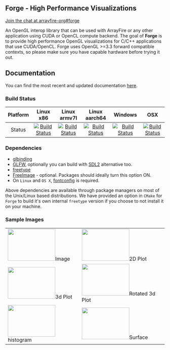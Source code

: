 Forge - High Performance Visualizations
---------------------------------------

[Join the chat at arrayfire-org#forge](https://join.slack.com/t/arrayfire-org/shared_invite/enQtMjI4MjIzMDMzMTczLWM4ODIyZjA3YmY3NWEwMjk2N2Q0YTQyNGMwZmU4ZjkxNGU0MjYzYmUzYTg3ZTM0MDQxOTE2OTJjNGVkOGEwN2M)

An OpenGL interop library that can be used with ArrayFire or any other application using CUDA or OpenCL compute backend. The goal of **Forge** is to provide high performance OpenGL visualizations for C/C++ applications that use CUDA/OpenCL. Forge uses OpenGL >=3.3 forward compatible contexts, so please make sure you have capable hardware before trying it out.

## Documentation

You can find the most recent and updated documentation [here](http://arrayfire.org/forge/index.htm).

### Build Status
| Platform | Linux x86 | Linux armv7l | Linux aarch64 | Windows | OSX |
|:--------:|:---------:|:------------:|:-------------:|:-------:|:---:|
| Status   | [![Build Status](http://ci.arrayfire.org/buildStatus/icon?job=forge/forge-linux)](http://ci.arrayfire.org/view/All/job/forge/job/forge-linux/) | [![Build Status](http://ci.arrayfire.org/buildStatus/icon?job=forge/forge-tegrax1)](http://ci.arrayfire.org/view/All/job/forge/job/forge-tegrax1/) | [![Build Status](http://ci.arrayfire.org/buildStatus/icon?job=forge/forge-tegrax1)](http://ci.arrayfire.org/view/All/job/forge/job/forge-tegrax1/) | [![Build Status](http://ci.arrayfire.org/buildStatus/icon?job=forge/forge-windows)](http://ci.arrayfire.org/view/All/job/forge/job/forge-windows/) | [![Build Status](http://ci.arrayfire.org/buildStatus/icon?job=forge/forge-osx)](http://ci.arrayfire.org/view/All/job/forge/job/forge-osx/) |

### Dependencies
* [glbinding](https://github.com/cginternals/glbinding)
* [GLFW](http://www.glfw.org/), optionally you can build with [SDL2](https://www.libsdl.org/) alternative too.
* [freetype](http://www.freetype.org/)
* [FreeImage](http://freeimage.sourceforge.net/) - optional. Packages should ideally turn this
  option ON.
* On `Linux` and `OS X`, [fontconfig](http://www.freedesktop.org/wiki/Software/fontconfig/) is required.

Above dependencies are available through package managers on most of the Unix/Linux based distributions. We have provided an option in `CMake` for `Forge` to build it's own internal `freetype` version if you choose to not install it on your machine.

### Sample Images
|     |     |
|-----|-----|
| <img src="./docs/images/image.png" width=150 height=100>Image</img> | <img src="./docs/images/plot.png" width=150 height=100>2D Plot</img>  |
| <img src="./docs/images/plot31.png" width=150 height=100>3d Plot</img> | <img src="./docs/images/plot32.png" width=150 height=100>Rotated 3d Plot</img> |
| <img src="./docs/images/hist.png" width=150 height=100>histogram</img> | <img src="./docs/images/surface.png" width=150 height=100>Surface</img> |
